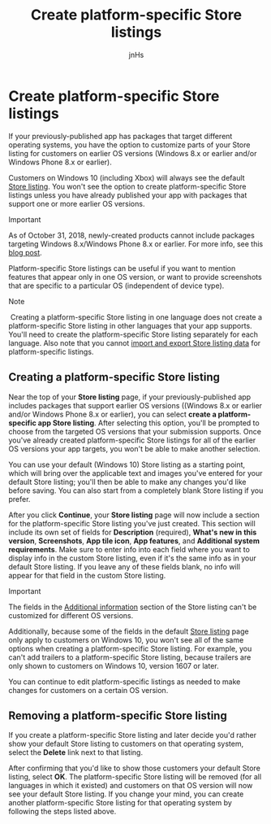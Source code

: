 ﻿---
author: jnHs
Description: If you've provided packages targeting different operating systems, you have the option to customize parts of your Store listing for different targeted operating systems.
title: Create platform-specific Store listings
ms.assetid: 5BE66BE2-669C-49E0-8915-60F1027EF94A
ms.author: wdg-dev-content
ms.date: 10/31/2018
ms.topic: article


keywords: windows 10, uwp, customize, listing, description, earlier
ms.localizationpriority: medium
---

# Create platform-specific Store listings


If your previously-published app has packages that target different operating systems, you have the option to customize parts of your Store listing for customers on earlier OS versions (Windows 8.x or earlier and/or Windows Phone 8.x or earlier). 

Customers on Windows 10 (including Xbox) will always see the default [Store listing](create-app-store-listings.md). You won't see the option to create platform-specific Store listings unless you have already published your app with packages that support one or more earlier OS versions. 

> [!IMPORTANT]
> As of October 31, 2018, newly-created products cannot include packages targeting Windows 8.x/Windows Phone 8.x or earlier. For more info, see this [blog post](https://blogs.windows.com/buildingapps/2018/08/20/important-dates-regarding-apps-with-windows-phone-8-x-and-earlier-and-windows-8-8-1-packages-submitted-to-microsoft-store/#SzKghBbqDMlmAO4c.97).

Platform-specific Store listings can be useful if you want to mention features that appear only in one OS version, or want to provide screenshots that are specific to a particular OS (independent of device type).

> [!NOTE]
> Creating a platform-specific Store listing in one language does not create a platform-specific Store listing in other languages that your app supports. You'll need to create the platform-specific Store listing separately for each language. Also note that you cannot [import and export Store listing data](import-and-export-store-listings.md) for platform-specific listings.


## Creating a platform-specific Store listing

Near the top of your **Store listing** page, if your previously-published app includes packages that support earlier OS versions ((Windows 8.x or earlier and/or Windows Phone 8.x or earlier), you can select **create a platform-specific app Store listing**. After selecting this option, you'll be prompted to choose from the targeted OS versions that your submission supports. Once you've already created platform-specific Store listings for all of the earlier OS versions your app targets, you won't be able to make another selection.

You can use your default (Windows 10) Store listing as a starting point, which will bring over the applicable text and images you've entered for your default Store listing; you'll then be able to make any changes you'd like before saving. You can also start from a completely blank Store listing if you prefer.

After you click **Continue**, your **Store listing** page will now include a section for the platform-specific Store listing you've just created. This section will include its own set of fields for **Description** (required), **What's new in this version**, **Screenshots**, **App tile icon**, **App features**, and **Additional system requirements**. Make sure to enter info into each field where you want to display info in the custom Store listing, even if it's the same info as in your default Store listing. If you leave any of these fields blank, no info will appear for that field in the custom Store listing.

> [!IMPORTANT]
> The fields in the [Additional information](create-app-store-listings.md#additional-information) section of the Store listing can't be customized for different OS versions.
> 
> Additionally, because some of the fields in the default [Store listing](create-app-store-listings.md) page only apply to customers on Windows 10, you won't see all of the same options when creating a platform-specific Store listing. For example, you can't add trailers to a platform-specific Store listing, because trailers are only shown to customers on Windows 10, version 1607 or later. 

You can continue to edit platform-specific listings as needed to make changes for customers on a certain OS version.


## Removing a platform-specific Store listing

If you create a platform-specific Store listing and later decide you'd rather show your default Store listing to customers on that operating system, select the **Delete** link next to that listing.

After confirming that you'd like to show those customers your default Store listing, select **OK**. The platform-specific Store listing will be removed (for all languages in which it existed) and customers on that OS version will now see your default Store listing. If you change your mind, you can create another platform-specific Store listing for that operating system by following the steps listed above.
 

 




